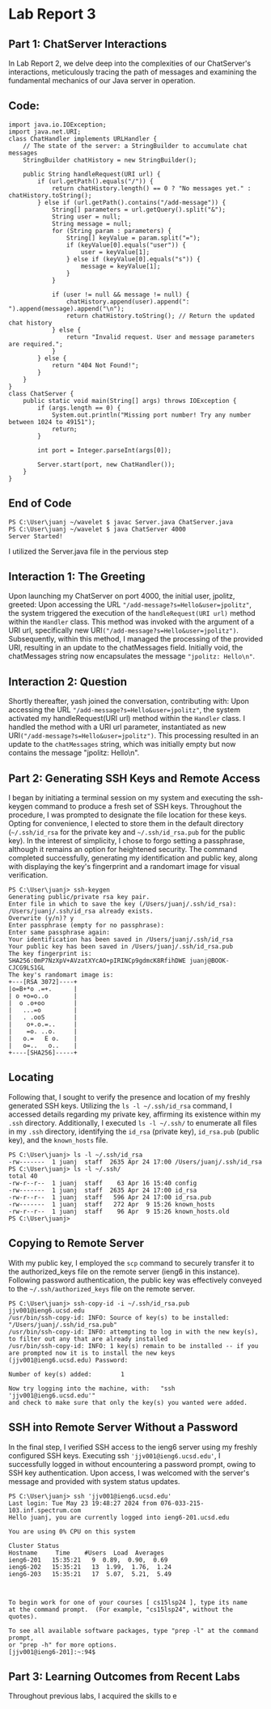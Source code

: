 # Lab Report 3
## Part 1: ChatServer Interactions
In Lab Report 2, we delve deep into the complexities of our ChatServer's interactions, meticulously tracing the path of messages and examining the fundamental mechanics of our Java server in operation.
## Code:
```
import java.io.IOException;
import java.net.URI;
class ChatHandler implements URLHandler {
    // The state of the server: a StringBuilder to accumulate chat messages
    StringBuilder chatHistory = new StringBuilder();

    public String handleRequest(URI url) {
        if (url.getPath().equals("/")) {
            return chatHistory.length() == 0 ? "No messages yet." : chatHistory.toString();
        } else if (url.getPath().contains("/add-message")) {
            String[] parameters = url.getQuery().split("&");
            String user = null;
            String message = null;
            for (String param : parameters) {
                String[] keyValue = param.split("=");
                if (keyValue[0].equals("user")) {
                    user = keyValue[1];
                } else if (keyValue[0].equals("s")) {
                    message = keyValue[1];
                }
            }

            if (user != null && message != null) {
                chatHistory.append(user).append(": ").append(message).append("\n");
                return chatHistory.toString(); // Return the updated chat history
            } else {
                return "Invalid request. User and message parameters are required.";
            }
        } else {
            return "404 Not Found!";
        }
    }
}
class ChatServer {
    public static void main(String[] args) throws IOException {
        if (args.length == 0) {
            System.out.println("Missing port number! Try any number between 1024 to 49151");
            return;
        }

        int port = Integer.parseInt(args[0]);

        Server.start(port, new ChatHandler());
    }
}
```
## End of Code

```
PS C:\User\juanj ~/wavelet $ javac Server.java ChatServer.java
PS C:\User\juanj ~/wavelet $ java ChatServer 4000
Server Started!
```
I utilized the Server.java file in the pervious step

## Interaction 1: The Greeting
Upon launching my ChatServer on port 4000, the initial user, jpolitz, greeted:
Upon accessing the URL ```"/add-message?s=Hello&user=jpolitz"```, the system triggered the execution of the ```handleRequest(URI url)``` method within the ```Handler``` class. This method was invoked with the argument of a URI url, specifically new URI```("/add-message?s=Hello&user=jpolitz")```. Subsequently, within this method, I managed the processing of the provided URI, resulting in an update to the chatMessages field. Initially void, the chatMessages string now encapsulates the message ```"jpolitz: Hello\n"```.

## Interaction 2: Question
Shortly thereafter, yash joined the conversation, contributing with:
Upon accessing the URL ```"/add-message?s=Hello&user=jpolitz"```, the system activated my handleRequest(URI url) method within the ```Handler``` class. I handled the method with a URI url parameter, instantiated as new URI```("/add-message?s=Hello&user=jpolitz")```. This processing resulted in an update to the ```chatMessages``` string, which was initially empty but now contains the message "jpolitz: Hello\n".

## Part 2: Generating SSH Keys and Remote Access
I began by initiating a terminal session on my system and executing the ssh-keygen command to produce a fresh set of SSH keys. Throughout the procedure, I was prompted to designate the file location for these keys. Opting for convenience, I elected to store them in the default directory (```~/.ssh/id_rsa``` for the private key and ```~/.ssh/id_rsa.pub``` for the public key). In the interest of simplicity, I chose to forgo setting a passphrase, although it remains an option for heightened security. The command completed successfully, generating my identification and public key, along with displaying the key's fingerprint and a randomart image for visual verification.
```
PS C:\User\juanj> ssh-keygen
Generating public/private rsa key pair.
Enter file in which to save the key (/Users/juanj/.ssh/id_rsa): 
/Users/juanj/.ssh/id_rsa already exists.
Overwrite (y/n)? y
Enter passphrase (empty for no passphrase): 
Enter same passphrase again: 
Your identification has been saved in /Users/juanj/.ssh/id_rsa
Your public key has been saved in /Users/juanj/.ssh/id_rsa.pub
The key fingerprint is:
SHA256:0mP7NzXpV+AVzatXYcAO+pIRINCp9gdmcK8RfihDWE juanj@BOOK-CJCG9LS1GL
The key's randomart image is:
+---[RSA 3072]----+
|o=B+*o .=+.      |
| o +o=o..o       |
|  o .o+oo        |
|   ...=o         |
|   . .ooS        |
|    o+.o.=..     |
|    =o. ..o.     |
|   o.=   E o.    |
|   o=..   o..    |
+----[SHA256]-----+
```
## Locating
Following that, I sought to verify the presence and location of my freshly generated SSH keys. Utilizing the ```ls -l ~/.ssh/id_rsa``` command, I accessed details regarding my private key, affirming its existence within my ```.ssh``` directory. Additionally, I executed ```ls -l ~/.ssh/``` to enumerate all files in my ```.ssh``` directory, identifying the ```id_rsa``` (private key), ```id_rsa.pub``` (public key), and the ```known_hosts``` file.

```
PS C:\User\juanj> ls -l ~/.ssh/id_rsa
-rw-------  1 juanj  staff  2635 Apr 24 17:00 /Users/juanj/.ssh/id_rsa
PS C:\User\juanj> ls -l ~/.ssh/
total 40
-rw-r--r--  1 juanj  staff    63 Apr 16 15:40 config
-rw-------  1 juanj  staff  2635 Apr 24 17:00 id_rsa
-rw-r--r--  1 juanj  staff   596 Apr 24 17:00 id_rsa.pub
-rw-------  1 juanj  staff   272 Apr  9 15:26 known_hosts
-rw-r--r--  1 juanj  staff    96 Apr  9 15:26 known_hosts.old
PS C:\User\juanj>
```

## Copying to Remote Server
With my public key, I employed the ```scp``` command to securely transfer it to the authorized_keys file on the remote server (ieng6 in this instance). Following password authentication, the public key was effectively conveyed to the ```~/.ssh/authorized_keys``` file on the remote server.

```
PS C:\User\juanj> ssh-copy-id -i ~/.ssh/id_rsa.pub jjv001@ieng6.ucsd.edu 
/usr/bin/ssh-copy-id: INFO: Source of key(s) to be installed: "/Users/juanj/.ssh/id_rsa.pub"
/usr/bin/ssh-copy-id: INFO: attempting to log in with the new key(s), to filter out any that are already installed
/usr/bin/ssh-copy-id: INFO: 1 key(s) remain to be installed -- if you are prompted now it is to install the new keys
(jjv001@ieng6.ucsd.edu) Password: 

Number of key(s) added:        1

Now try logging into the machine, with:   "ssh 'jjv001@ieng6.ucsd.edu'"
and check to make sure that only the key(s) you wanted were added.
```

## SSH into Remote Server Without a Password
In the final step, I verified SSH access to the ieng6 server using my freshly configured SSH keys. Executing ssh ```'jjv001@ieng6.ucsd.edu'```, I successfully logged in without encountering a password prompt, owing to SSH key authentication. Upon access, I was welcomed with the server's message and provided with system status updates.

```
PS C:\User\juanj> ssh 'jjv001@ieng6.ucsd.edu'
Last login: Tue May 23 19:48:27 2024 from 076-033-215-103.inf.spectrum.com
Hello juanj, you are currently logged into ieng6-201.ucsd.edu

You are using 0% CPU on this system

Cluster Status 
Hostname     Time    #Users  Load  Averages  
ieng6-201   15:35:21   9  0.89,  0.90,  0.69
ieng6-202   15:35:21   13  1.99,  1.76,  1.24
ieng6-203   15:35:21   17  5.07,  5.21,  5.49

 

To begin work for one of your courses [ cs15lsp24 ], type its name 
at the command prompt.  (For example, "cs15lsp24", without the quotes).

To see all available software packages, type "prep -l" at the command prompt,
or "prep -h" for more options.
[jjv001@ieng6-201]:~:94$
```

## Part 3: Learning Outcomes from Recent Labs
Throughout previous labs, I acquired the skills to e
